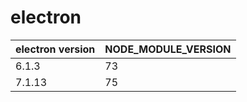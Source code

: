 # electron

| electron version | NODE_MODULE_VERSION |
| ---------------- | ------------------- |
| 6.1.3            | 73                  |
| 7.1.13           | 75                  |
